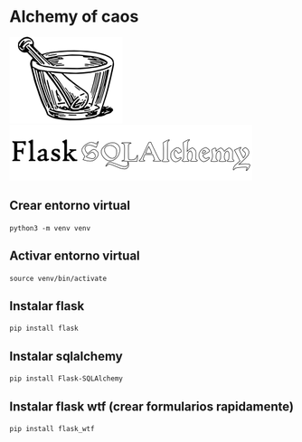 # Alchemy of caos
![](https://github.com/manucastelnovo/taller_backend/blob/manuc_rama/alchemy.png)  ![](https://github.com/manucastelnovo/taller_backend/blob/manuc_rama/flask_sql.png)


## Crear entorno virtual

``` python3 -m venv venv ```
 
## Activar entorno virtual

``` source venv/bin/activate ```

## Instalar flask

```pip install flask```

## Instalar sqlalchemy

```pip install Flask-SQLAlchemy ```

## Instalar flask wtf (crear formularios rapidamente)

```pip install flask_wtf ```


